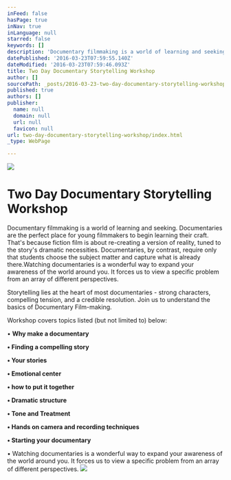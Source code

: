 ```yaml
---
inFeed: false
hasPage: true
inNav: true
inLanguage: null
starred: false
keywords: []
description: 'Documentary filmmaking is a world of learning and seeking. Documentaries are the perfect place for young filmmakers to begin learning their craft. That’s because fiction film is about re-creating a version of reality, tuned to the story’s dramatic necessities. Documentaries, by contrast, require only that students choose the subject matter and capture what is already there.Watching documentaries is a wonderful way to expand your awareness of the world around you. It forces us to view a specific problem from an array of different perspectives.'
datePublished: '2016-03-23T07:59:55.140Z'
dateModified: '2016-03-23T07:59:46.093Z'
title: Two Day Documentary Storytelling Workshop
author: []
sourcePath: _posts/2016-03-23-two-day-documentary-storytelling-workshop.md
published: true
authors: []
publisher:
  name: null
  domain: null
  url: null
  favicon: null
url: two-day-documentary-storytelling-workshop/index.html
_type: WebPage

---
```

![](https://the-grid-user-content.s3-us-west-2.amazonaws.com/924ad712-7114-4cdf-aa93-38332980557a.jpg)

# Two Day Documentary Storytelling Workshop

Documentary filmmaking is a world of learning and seeking. Documentaries are the perfect place for young filmmakers to begin learning their craft. That's because fiction film is about re-creating a version of reality, tuned to the story's dramatic necessities. Documentaries, by contrast, require only that students choose the subject matter and capture what is already there.Watching documentaries is a wonderful way to expand your awareness of the world around you. It forces us to view a specific problem from an array of different perspectives.

Storytelling lies at the heart of most documentaries - strong characters, compelling tension, and a credible resolution. Join us to understand the basics of Documentary Film-making.

Workshop covers topics listed (but not limited to) below:

• **Why make a documentary**

**• Finding a compelling story**

**• Your stories**

**• Emotional center**

**• how to put it together**

**• Dramatic structure**

**• Tone and Treatment**

**• Hands on camera and recording techniques**

**• Starting your documentary**

• Watching documentaries is a wonderful way to expand your awareness of the world around you. It forces us to view a specific problem from an array of different perspectives. ![](https://the-grid-user-content.s3-us-west-2.amazonaws.com/7a9c5305-6193-4493-84e7-64a156fca689.jpg)